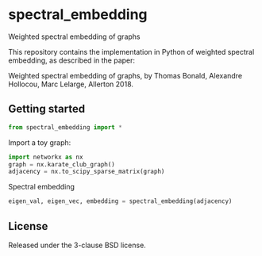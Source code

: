 # spectral_embedding

Weighted spectral embedding of graphs

This repository contains the implementation in Python of weighted spectral embedding, as described in the paper:

Weighted spectral embedding of graphs, by Thomas Bonald, Alexandre Hollocou, Marc Lelarge, Allerton 2018.


## Getting started

```python
from spectral_embedding import *
```

Import a toy graph:

```python
import networkx as nx
graph = nx.karate_club_graph()
adjacency = nx.to_scipy_sparse_matrix(graph)
```

Spectral embedding

```python
eigen_val, eigen_vec, embedding = spectral_embedding(adjacency)
```

## License

Released under the 3-clause BSD license.

